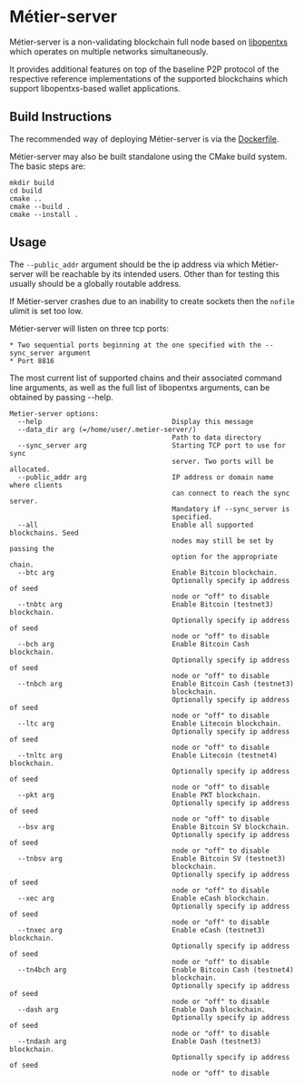 # Métier-server

Métier-server is a non-validating blockchain full node based on [libopentxs](https://github.com/Open-Transactions/opentxs) which operates on multiple networks simultaneously.

It provides additional features on top of the baseline P2P protocol of the respective reference implementations of the supported blockchains which support libopentxs-based wallet applications.

## Build Instructions

The recommended way of deploying Métier-server is via the [Dockerfile](tools/docker).

Métier-server may also be built standalone using the CMake build system. The basic steps are:

    mkdir build
    cd build
    cmake ..
    cmake --build .
    cmake --install .

## Usage

The ```--public_addr``` argument should be the ip address via which Métier-server will be reachable by its intended users. Other than for testing this usually should be a globally routable address.

If Métier-server crashes due to an inability to create sockets then the ```nofile``` ulimit is set too low.

Métier-server will listen on three tcp ports:

    * Two sequential ports beginning at the one specified with the --sync_server argument
    * Port 8816

The most current list of supported chains and their associated command line arguments, as well as the full list of libopentxs arguments, can be obtained by passing --help.


```
Metier-server options:
  --help                                Display this message
  --data_dir arg (=/home/user/.metier-server/)
                                        Path to data directory
  --sync_server arg                     Starting TCP port to use for sync
                                        server. Two ports will be allocated.
  --public_addr arg                     IP address or domain name where clients
                                        can connect to reach the sync server.
                                        Mandatory if --sync_server is
                                        specified.
  --all                                 Enable all supported blockchains. Seed
                                        nodes may still be set by passing the
                                        option for the appropriate chain.
  --btc arg                             Enable Bitcoin blockchain.
                                        Optionally specify ip address of seed
                                        node or "off" to disable
  --tnbtc arg                           Enable Bitcoin (testnet3) blockchain.
                                        Optionally specify ip address of seed
                                        node or "off" to disable
  --bch arg                             Enable Bitcoin Cash blockchain.
                                        Optionally specify ip address of seed
                                        node or "off" to disable
  --tnbch arg                           Enable Bitcoin Cash (testnet3)
                                        blockchain.
                                        Optionally specify ip address of seed
                                        node or "off" to disable
  --ltc arg                             Enable Litecoin blockchain.
                                        Optionally specify ip address of seed
                                        node or "off" to disable
  --tnltc arg                           Enable Litecoin (testnet4) blockchain.
                                        Optionally specify ip address of seed
                                        node or "off" to disable
  --pkt arg                             Enable PKT blockchain.
                                        Optionally specify ip address of seed
                                        node or "off" to disable
  --bsv arg                             Enable Bitcoin SV blockchain.
                                        Optionally specify ip address of seed
                                        node or "off" to disable
  --tnbsv arg                           Enable Bitcoin SV (testnet3)
                                        blockchain.
                                        Optionally specify ip address of seed
                                        node or "off" to disable
  --xec arg                             Enable eCash blockchain.
                                        Optionally specify ip address of seed
                                        node or "off" to disable
  --tnxec arg                           Enable eCash (testnet3) blockchain.
                                        Optionally specify ip address of seed
                                        node or "off" to disable
  --tn4bch arg                          Enable Bitcoin Cash (testnet4)
                                        blockchain.
                                        Optionally specify ip address of seed
                                        node or "off" to disable
  --dash arg                            Enable Dash blockchain.
                                        Optionally specify ip address of seed
                                        node or "off" to disable
  --tndash arg                          Enable Dash (testnet3) blockchain.
                                        Optionally specify ip address of seed
                                        node or "off" to disable
```
